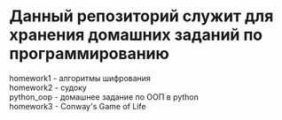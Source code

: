 # Данный репозиторий служит для хранения домашних заданий по программированию

homework1 - алгоритмы шифрования </br>
homework2 - судоку </br>
python_oop - домашнее задание по ООП в python </br>
homework3 - Conway's Game of Life </br>
